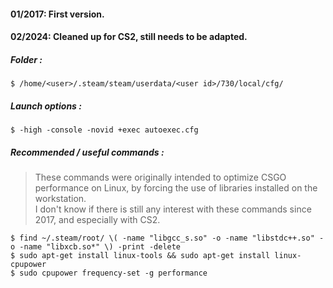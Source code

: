 #### 01/2017: First version.
#### 02/2024: Cleaned up for CS2, still needs to be adapted.

##### Folder : 
```
$ /home/<user>/.steam/steam/userdata/<user id>/730/local/cfg/
```

##### Launch options : 
```
$ -high -console -novid +exec autoexec.cfg
```

##### Recommended / useful commands :
> These commands were originally intended to optimize CSGO performance on Linux, by forcing the use of libraries installed on the workstation.\
> I don't know if there is still any interest with these commands since 2017, and especially with CS2.

```
$ find ~/.steam/root/ \( -name "libgcc_s.so" -o -name "libstdc++.so" -o -name "libxcb.so*" \) -print -delete
$ sudo apt-get install linux-tools && sudo apt-get install linux-cpupower 
$ sudo cpupower frequency-set -g performance
```
